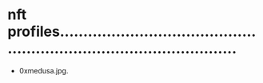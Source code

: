 # nft profiles...........................................................................................
- 0xmedusa.jpg.
